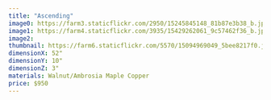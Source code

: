```yaml
---
title: "Ascending"
image0: https://farm3.staticflickr.com/2950/15245845148_81b87e3b38_b.jpg
image1: https://farm4.staticflickr.com/3935/15429262061_9c57462f36_b.jpg
image2:
thumbnail: https://farm6.staticflickr.com/5570/15094969049_5bee8217f0.jpg
dimensionX: 52"
dimensionY: 10"
dimensionZ: 3"
materials: Walnut/Ambrosia Maple Copper
price: $950
---
```


